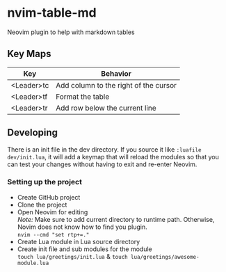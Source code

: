 # nvim-table-md
Neovim plugin to help with markdown tables

## Key Maps

| Key          | Behavior                              |
| ---          | ---                                   |
| \<Leader\>tc | Add column to the right of the cursor |
| \<Leader\>tf | Format the table                      |
| \<Leader\>tr | Add row below the current line        |

## Developing

There is an init file in the dev directory.  If you source it like `:luafile dev/init.lua`, it will add a keymap that will reload the modules so that you can test your changes without having to exit and re-enter Neovim.

### Setting up the project

- Create GitHub project
- Clone the project
- Open Neovim for editing\
*Note:* Make sure to add current directory to runtime path. Otherwise, Novim does not know how to find you plugin.\
`nvim --cmd "set rtp+=."`
- Create Lua module in Lua source directory
- Create init file and sub modules for the module\
`touch lua/greetings/init.lua` & `touch lua/greetings/awesome-module.lua`
